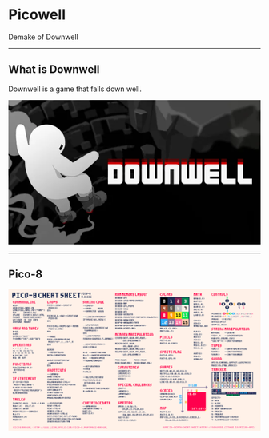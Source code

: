 # Picowell

Demake of Downwell

---

## What is Downwell

Downwell is a game that falls down well.

![downwell](assets/downwell.png)

---

## Pico-8

![cheatsheet](assets/pico-8-cheatsheet.png)
